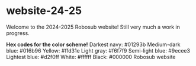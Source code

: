 # website-24-25
Welcome to the 2024-2025 Robosub website! Still very much a work in progress.

**Hex codes for the color scheme!**
Darkest navy: #01293b
Medium-dark blue: #016b96
Yellow: #ffd31e
Light gray: #f6f7f9
Semi-light blue: #9ecee3
Lightest blue: #d2f0ff
White: #ffffff
Black: #000000
Robosub website